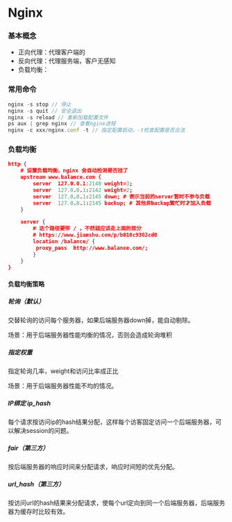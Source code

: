 # Nginx

### 基本概念

- 正向代理：代理客户端的
- 反向代理：代理服务端，客户无感知
- 负载均衡：

### 常用命令

```js
nginx -s stop // 停止
nginx -s quit // 安全退出
nginx -s reload // 重新加载配置文件
ps aux | grep nginx // 查看nginx进程
nginx -c xxx/nginx.conf -t // 指定配置启动，-t检查配置是否合法
```

### 负载均衡

```json
http {
    # 设置负载均衡，nginx 会自动检测是否挂了
    upstream www.balance.com {    
        server  127.0.0.1:2140 weight=3;   
        server  127.0.0.1:2142 weight=2;
        server  127.0.0.1:2145 down; # 表示当前的server暂时不参与负载
        server  127.0.0.1:2145 backup; # 其他非backup繁忙时才加入负载
    }

    server {
        # 这个路径要带 / ，不然就应该走上面的部分
        # https://www.jianshu.com/p/b010c9302cd0
        location /balance/ {
         proxy_pass  http://www.balance.com/;
        }
    }
}
```

#### 负载均衡策略

##### 轮询（默认）

交替轮询的访问每个服务器，如果后端服务器down掉，能自动剔除。

场景：用于后端服务器性能均衡的情况，否则会造成轮询堆积

##### 指定权重

指定轮询几率，weight和访问比率成正比

场景：用于后端服务器性能不均的情况。

##### IP绑定 ip_hash

每个请求按访问ip的hash结果分配，这样每个访客固定访问一个后端服务器，可以解决session的问题。

##### fair（第三方）

按后端服务器的响应时间来分配请求，响应时间短的优先分配。

##### url_hash（第三方）

按访问url的hash结果来分配请求，使每个url定向到同一个后端服务器，后端服务器为缓存时比较有效。
